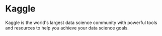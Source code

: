 # Kaggle
Kaggle is the world's largest data science community with powerful tools and resources to help you achieve your data science goals.
